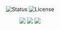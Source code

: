 <p align="center">
  <img src="https://img.shields.io/badge/status-active-brightgreen" alt="Status">
  <img src="https://img.shields.io/badge/license-MIT-blue" alt="License">
</p>
<p align="center">
  <img src="https://img.shields.io/github/forks/tamld/bitlocker-tools.svg">
  <img src="https://img.shields.io/github/stars/tamld/bitlocker-tools.svg">
  <img src="https://img.shields.io/github/followers/tamld.svg?style=social&label=Follow&maxAge=2592000">
</p>
